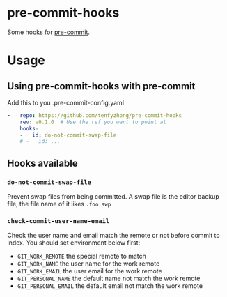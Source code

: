 # pre-commit-hooks
Some hooks for [pre-commit](https://pre-commit.com/).

# Usage
## Using pre-commit-hooks with pre-commit
Add this to you .pre-commit-config.yaml
```yaml
-   repo: https://github.com/tenfyzhong/pre-commit-hooks
    rev: v0.1.0  # Use the ref you want to point at
    hooks:
    -   id: do-not-commit-swap-file
    # -   id: ...
```

## Hooks available
### `do-not-commit-swap-file`
Prevent swap files from being committed.
A swap file is the editor backup file, the file name of it likes `.foo.swp`


### `check-commit-user-name-email`
Check the user name and email match the remote or not before commit to index.
You should set environment below first:
- `GIT_WORK_REMOTE` the special remote to match
- `GIT_WORK_NAME` the user name for the work remote
- `GIT_WORK_EMAIL` the user email for the work remote
- `GIT_PERSONAL_NAME` the default name not match the work remote
- `GIT_PERSONAL_EMAIL` the default email not match the work remote
